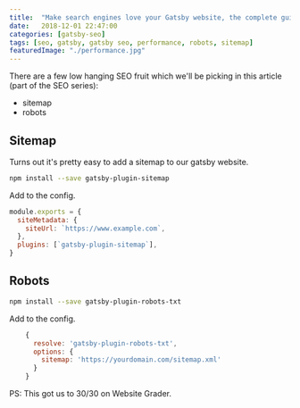 ```yaml
---
title:  "Make search engines love your Gatsby website, the complete guide to Gatsby SEO - Part 3: Robots and sitemap"
date:   2018-12-01 22:47:00
categories: [gatsby-seo]
tags: [seo, gatsby, gatsby seo, performance, robots, sitemap]
featuredImage: "./performance.jpg"
---
```


There are a few low hanging SEO fruit which we'll be picking in this article (part of the SEO series):
* sitemap
* robots

## Sitemap
Turns out it's pretty easy to add a sitemap to our gatsby website. 

```sh
npm install --save gatsby-plugin-sitemap
```

Add to the config.

```js
module.exports = {
  siteMetadata: {
    siteUrl: `https://www.example.com`,
  },
  plugins: [`gatsby-plugin-sitemap`],
}
```

## Robots

```sh
npm install --save gatsby-plugin-robots-txt
```

Add to the config.

```js
    {
      resolve: 'gatsby-plugin-robots-txt',
      options: {
        sitemap: 'https://yourdomain.com/sitemap.xml'
      }
    }
```

PS: This got us to 30/30 on Website Grader.
